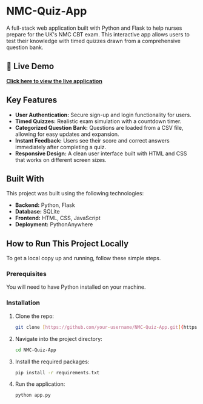 # NMC-Quiz-App

A full-stack web application built with Python and Flask to help nurses prepare for the UK's NMC CBT exam. This interactive app allows users to test their knowledge with timed quizzes drawn from a comprehensive question bank.

## 🚀 Live Demo

**[Click here to view the live application](https://nmcquizapp.pythonanywhere.com/signup)**

## Key Features

* **User Authentication:** Secure sign-up and login functionality for users.
* **Timed Quizzes:** Realistic exam simulation with a countdown timer.
* **Categorized Question Bank:** Questions are loaded from a CSV file, allowing for easy updates and expansion.
* **Instant Feedback:** Users see their score and correct answers immediately after completing a quiz.
* **Responsive Design:** A clean user interface built with HTML and CSS that works on different screen sizes.

## Built With

This project was built using the following technologies:

* **Backend:** Python, Flask
* **Database:** SQLite
* **Frontend:** HTML, CSS, JavaScript
* **Deployment:** PythonAnywhere

## How to Run This Project Locally

To get a local copy up and running, follow these simple steps.

### Prerequisites

You will need to have Python installed on your machine.

### Installation

1.  Clone the repo:
    ```sh
    git clone [https://github.com/your-username/NMC-Quiz-App.git](https://github.com/your-username/NMC-Quiz-App.git)
    ```
2.  Navigate into the project directory:
    ```sh
    cd NMC-Quiz-App
    ```
3.  Install the required packages:
    ```sh
    pip install -r requirements.txt
    ```
4.  Run the application:
    ```sh
    python app.py
    ```
